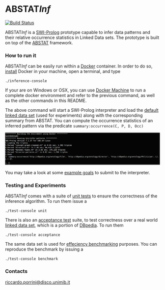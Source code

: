 # ABSTAT*Inf* 

[![Build Status](https://travis-ci.org/rporrini/abstat-akp-inference.svg?branch=master)](https://travis-ci.org/rporrini/abstat-akp-inference)

ABSTAT*Inf* is a [SWI-Prolog](http://www.swi-prolog.org) prototype capable to infer data patterns and their relative occurrence statistics in Linked Data sets. The prototype is built on top of the [ABSTAT](https://github.com/rporrini/abstat) framework.

### How to run it

ABSTAT*Inf* can be easily run within a [Docker](https://www.docker.com/) container. In order to do so, [install](https://docs.docker.com/engine/installation/) Docker in your machine, open a terminal, and type

```
./inference-console
```

If your are on Windows or OSX, you can use [Docker Machine](https://docs.docker.com/machine/install-machine/) to run a complete docker environment and refer to the previous command, as well as the other commands in this README. 

The above command will start a SWI-Prolog interpreter and load the [default linked data set](summaries/dbpedia-2014) (used for experiments) along with the corresponding summary from ABSTAT. You can compute the occurrence statistics of an inferred pattern via the predicate ```summary:occurrence(C, P, D, Occ)```

![Inference Console](docs/inference-console.png?raw=true)

You may take a look at some [example goals](src/acceptance_tests.pl) to submit to the interpreter.

### Testing and Experiments

ABSTAT*Inf* comes with a suite of [unit tests](src/unit_tests.pl) to ensure the correctness of the inference algorithm. To run them issue a

```
./test-console unit
```

There is also an [acceptance test](src/acceptance_tests.pl) suite, to test correctness over a real world [linked data set](summaries/dbpedia-2014), which is a portion of [DBpedia](http://dbpedia.org). To run them

```
./test-console acceptance
```

The same data set is used for [effeciency benchmarking](src/benchmark_tests.pl) purposes. You can reproduce the benchmark by issuing a

```
./test-console benchmark
```

### Contacts
[riccardo.porrini@disco.unimib.it](mailto:riccardo.porrini@disco.unimib.it)

